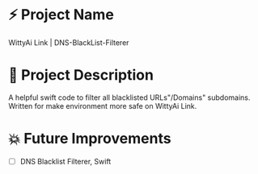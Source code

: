 # :zap: Project Name 
WittyAi Link | DNS-BlackList-Filterer

# :eyes: Project Description
A helpful swift code to filter all blacklisted URLs"/Domains" subdomains. Written for make environment more safe on WittyAi Link.

# :boom: Future Improvements

- [ ] DNS Blacklist Filterer, Swift